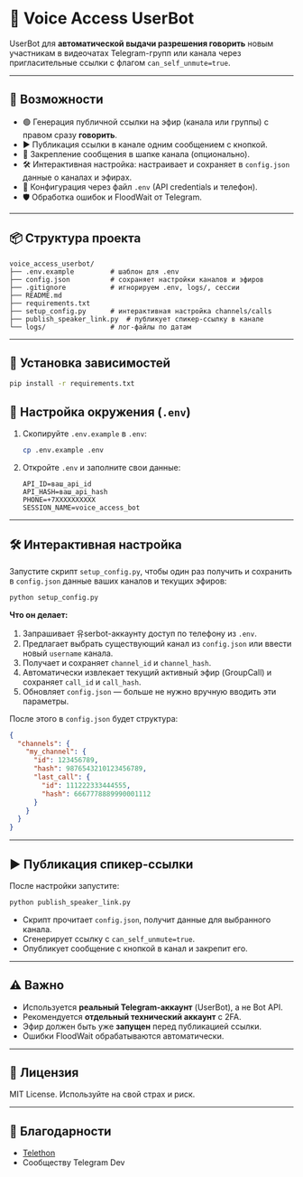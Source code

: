 # 🎤 Voice Access UserBot

UserBot для **автоматической выдачи разрешения говорить** новым участникам в видеочатах Telegram-групп или канала через пригласительные ссылки с флагом `can_self_unmute=true`.

---

## 🔧 Возможности

- 🟢 Генерация публичной ссылки на эфир (канала или группы) с правом сразу **говорить**.
- ▶️ Публикация ссылки в канале одним сообщением с кнопкой.
- 📌 Закрепление сообщения в шапке канала (опционально).
- 🛠 Интерактивная настройка: настраивает и сохраняет в `config.json` данные о каналах и эфирах.
- 📁 Конфигурация через файл `.env` (API credentials и телефон).
- 🛡 Обработка ошибок и FloodWait от Telegram.

---

## 📦 Структура проекта

```
voice_access_userbot/
├── .env.example         # шаблон для .env
├── config.json          # сохраняет настройки каналов и эфиров
├── .gitignore           # игнорируем .env, logs/, сессии
├── README.md
├── requirements.txt
├── setup_config.py      # интерактивная настройка channels/calls
├── publish_speaker_link.py  # публикует спикер-ссылку в канале
└── logs/                # лог-файлы по датам
```

---

## 🚀 Установка зависимостей

```bash
pip install -r requirements.txt
```

## 📄 Настройка окружения (`.env`)

1. Скопируйте `.env.example` в `.env`:

   ```bash
   cp .env.example .env
   ```

2. Откройте `.env` и заполните свои данные:

   ```dotenv
   API_ID=ваш_api_id
   API_HASH=ваш_api_hash
   PHONE=+7XXXXXXXXXX
   SESSION_NAME=voice_access_bot
   ```

---

## 🛠 Интерактивная настройка

Запустите скрипт `setup_config.py`, чтобы один раз получить и сохранить в `config.json` данные ваших каналов и текущих эфиров:

```bash
python setup_config.py
```

**Что он делает:**
1. Запрашивает 유serbot-аккаунту доступ по телефону из `.env`.
2. Предлагает выбрать существующий канал из `config.json` или ввести новый `username` канала.
3. Получает и сохраняет `channel_id` и `channel_hash`.
4. Автоматически извлекает текущий активный эфир (GroupCall) и сохраняет `call_id` и `call_hash`.
5. Обновляет `config.json` — больше не нужно вручную вводить эти параметры.

После этого в `config.json` будет структура:
```json
{
  "channels": {
    "my_channel": {
      "id": 123456789,
      "hash": 9876543210123456789,
      "last_call": {
        "id": 111222333444555,
        "hash": 6667778889990001112
      }
    }
  }
}
```

---

## ▶️ Публикация спикер-ссылки

После настройки запустите:

```bash
python publish_speaker_link.py
```

- Скрипт прочитает `config.json`, получит данные для выбранного канала.
- Сгенерирует ссылку с `can_self_unmute=true`.
- Опубликует сообщение с кнопкой в канал и закрепит его.

---

## ⚠️ Важно

- Используется **реальный Telegram-аккаунт** (UserBot), а не Bot API.
- Рекомендуется **отдельный технический аккаунт** с 2FA.
- Эфир должен быть уже **запущен** перед публикацией ссылки.
- Ошибки FloodWait обрабатываются автоматически.

---

## 📜 Лицензия

MIT License. Используйте на свой страх и риск.

---

## 🤝 Благодарности

- [Telethon](https://github.com/LonamiWebs/Telethon)
- Сообществу Telegram Dev
